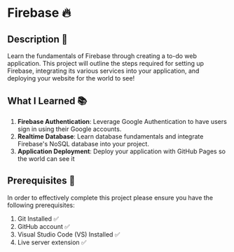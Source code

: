# Firebase 🔥

## Description 📝 

Learn the fundamentals of Firebase through creating a to-do web application. This project will outline the steps required 
for setting up Firebase, integrating its various services into your application, and deploying your website for the world to see!

## What I Learned 📚

1) **Firebase Authentication**: Leverage Google Authentication to have users sign in using
their Google accounts.
2) **Realtime Database**: Learn database fundamentals and integrate Firebase's NoSQL
database into your project.
3) **Application Deployment**: Deploy your application with GitHub Pages so the world can
see it

## Prerequisites 📄

In order to effectively complete this project please ensure you have the following prerequisites:
1) Git Installed ✅  
2) GitHub account ✅  
3) Visual Studio Code (VS) Installed ✅
4) Live server extension ✅
